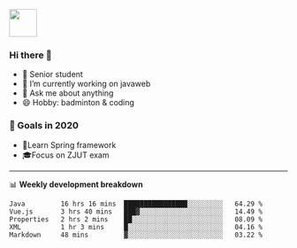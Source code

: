 <img src="https://github.com/egoist/egoist/raw/master/balloon.gif" width="50">

### Hi there 🐏

- 🌱 Senior student
- 🔭 I’m currently working on javaweb
- 💬 Ask me about anything
- 😄 Hobby: badminton & coding

### 🚀 Goals in 2020
+ 🍃Learn Spring framework
+ 🎓Focus on ZJUT exam
-------

📊 **Weekly development breakdown**
<!--START_SECTION:waka-->
```text
Java         16 hrs 16 mins  ████████████████░░░░░░░░░   64.29 % 
Vue.js       3 hrs 40 mins   ███▓░░░░░░░░░░░░░░░░░░░░░   14.49 % 
Properties   2 hrs 2 mins    ██░░░░░░░░░░░░░░░░░░░░░░░   08.09 % 
XML          1 hr 3 mins     █░░░░░░░░░░░░░░░░░░░░░░░░   04.16 % 
Markdown     48 mins         ▓░░░░░░░░░░░░░░░░░░░░░░░░   03.22 % 
```
<!--END_SECTION:waka-->
